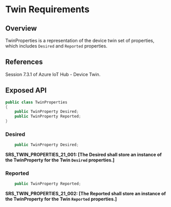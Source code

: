 # Twin Requirements

## Overview

TwinProperties is a representation of the device twin set of properties, which includes `Desired` and `Reported` properties.


## References

Session 7.3.1 of Azure IoT Hub - Device Twin.
 

## Exposed API

```java
public class TwinProperties
{
    public TwinProperty Desired;
    public TwinProperty Reported;
}
```


### Desired

```java
    public TwinProperty Desired;
```

**SRS_TWIN_PROPERTIES_21_001: [**The Desired shall store an instance of the TwinProperty for the Twin `Desired` properties.**]**  


### Reported

```java
    public TwinProperty Reported;
```

**SRS_TWIN_PROPERTIES_21_002: [**The Reported shall store an instance of the TwinProperty for the Twin `Reported` properties.**]**  

